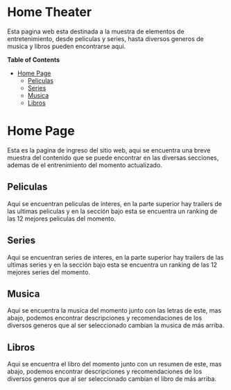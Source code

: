 # Home Theater
Esta pagina web esta destinada a la muestra de elementos de entretenimiento, desde peliculas y series, hasta diversos generos de musica y libros pueden encontrarse aqui.

**Table of Contents**
- [Home Page](#home-page)
  - [Peliculas](#peliculas)
  - [Series](#series)
  - [Musica](#musica)
  - [Libros](#libros)

# Home Page
Esta es la pagina de ingreso del sitio web, aqui se encuentra una breve muestra del contenido que se puede encontrar en las diversas secciones, ademas de el entrenimiento del momento actualizado.
## Peliculas
Aqui se encuentran peliculas de interes, en la parte superior hay trailers de las ultimas peliculas y en la sección bajo esta se encuentra un ranking de las 12 mejores peliculas del momento.
## Series
Aqui se encuentran series de interes, en la parte superior hay trailers de las ultimas series y en la sección bajo esta se encuentra un ranking de las 12 mejores series del momento.
## Musica
Aqui se encuentra la musica del momento junto con las letras de este, mas abajo, podemos encontrar descripciones y recomendaciones de los diversos generos que al ser seleccionado cambian la musica de más arriba.
## Libros
Aqui se encuentra el libro del momento junto con un resumen de este, mas abajo, podemos encontrar descripciones y recomendaciones de los diversos generos que al ser seleccionado cambian el libro de más arriba.

